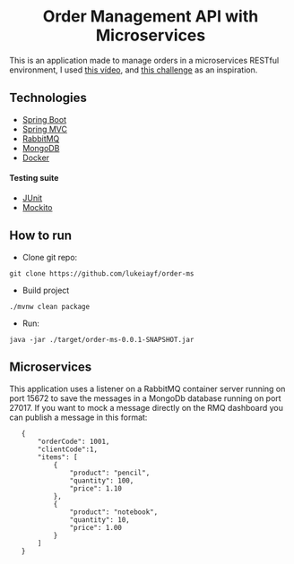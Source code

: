 <h1 align="center">
  Order Management API with Microservices
</h1>

This is an application made to manage orders in a microservices RESTful environment,
I used [this vídeo](https://www.youtube.com/watch?v=e_WgAB0Th_I), and [this challenge](https://github.com/buildrun-tech/buildrun-desafio-backend-btg-pactual/blob/main/problem.md) as an inspiration.

## Technologies

- [Spring Boot](https://spring.io/projects/spring-boot)
- [Spring MVC](https://docs.spring.io/spring-framework/reference/web/webmvc.html)
- [RabbitMQ](https://www.rabbitmq.com/)
- [MongoDB](https://www.mongodb.com/)
- [Docker](https://www.docker.com/)

#### Testing suite
- [JUnit](https://junit.org/junit5/)
- [Mockito](https://site.mockito.org/)

## How to run
- Clone git repo:
```
git clone https://github.com/lukeiayf/order-ms
```

- Build project
```
./mvnw clean package
```

- Run:
```
java -jar ./target/order-ms-0.0.1-SNAPSHOT.jar
```

## Microservices 

This application uses a listener on a RabbitMQ container server running on port 15672 to save the messages in a MongoDb database running on port 27017. 
If you want to mock a message directly on the RMQ dashboard you can publish a message in this format:

```
   {
       "orderCode": 1001,
       "clientCode":1,
       "items": [
           {
               "product": "pencil",
               "quantity": 100,
               "price": 1.10
           },
           {
               "product": "notebook",
               "quantity": 10,
               "price": 1.00
           }
       ]
   }
```
